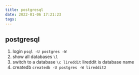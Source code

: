 ```yaml
---
title: postgresql
date: 2022-01-06 17:21:23
tags:
---
```


## postgresql

1. login
  `psql -U postgres -W`
2. show all databases
  `\l`
3. switch to a database
  `\c lireddit`
  lireddit is database name
4. createdb
  `createdb -U postgres -W lireddit2`
